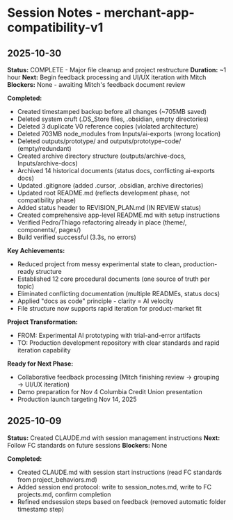 # Session Notes - merchant-app-compatibility-v1

## 2025-10-30
**Status:** COMPLETE - Major file cleanup and project restructure
**Duration:** ~1 hour
**Next:** Begin feedback processing and UI/UX iteration with Mitch
**Blockers:** None - awaiting Mitch's feedback document review

**Completed:**
- Created timestamped backup before all changes (~705MB saved)
- Deleted system cruft (.DS_Store files, .obsidian, empty directories)
- Deleted 3 duplicate V0 reference copies (violated architecture)
- Deleted 703MB node_modules from Inputs/ai-exports (wrong location)
- Deleted outputs/prototype/ and outputs/prototype-code/ (empty/redundant)
- Created archive directory structure (outputs/archive-docs, Inputs/archive-docs)
- Archived 14 historical documents (status docs, conflicting ai-exports docs)
- Updated .gitignore (added .cursor, .obsidian, archive directories)
- Updated root README.md (reflects development phase, not compatibility phase)
- Added status header to REVISION_PLAN.md (IN REVIEW status)
- Created comprehensive app-level README.md with setup instructions
- Verified Pedro/Thiago refactoring already in place (theme/, components/, pages/)
- Build verified successful (3.3s, no errors)

**Key Achievements:**
- Reduced project from messy experimental state to clean, production-ready structure
- Established 12 core procedural documents (one source of truth per topic)
- Eliminated conflicting documentation (multiple READMEs, status docs)
- Applied "docs as code" principle - clarity = AI velocity
- File structure now supports rapid iteration for product-market fit

**Project Transformation:**
- FROM: Experimental AI prototyping with trial-and-error artifacts
- TO: Production development repository with clear standards and rapid iteration capability

**Ready for Next Phase:**
- Collaborative feedback processing (Mitch finishing review → grouping → UI/UX iteration)
- Demo preparation for Nov 4 Columbia Credit Union presentation
- Production launch targeting Nov 14, 2025

## 2025-10-09
**Status:** Created CLAUDE.md with session management instructions
**Next:** Follow FC standards on future sessions
**Blockers:** None

**Completed:**
- Created CLAUDE.md with session start instructions (read FC standards from project_behaviors.md)
- Added session end protocol: write to session_notes.md, write to FC projects.md, confirm completion
- Refined endsession steps based on feedback (removed automatic folder timestamp step)
